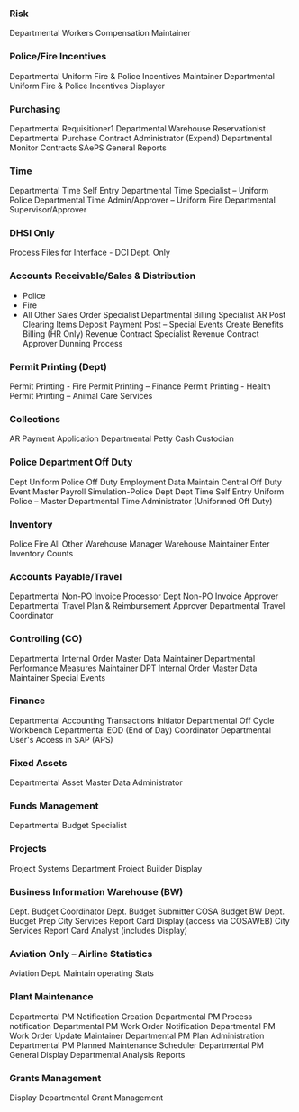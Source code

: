 

### Risk
Departmental Workers Compensation Maintainer

### Police/Fire Incentives
Departmental Uniform Fire & Police Incentives Maintainer
Departmental Uniform Fire & Police Incentives Displayer

### Purchasing
Departmental Requisitioner1
Departmental Warehouse Reservationist
Departmental Purchase Contract Administrator (Expend)
Departmental Monitor Contracts
SAePS General Reports

### Time
Departmental Time Self Entry
Departmental Time Specialist – Uniform Police
Departmental Time Admin/Approver – Uniform Fire
Departmental Supervisor/Approver

### DHSI Only
Process Files for Interface - DCI Dept. Only

### Accounts Receivable/Sales & Distribution
 - Police
 - Fire
 - All Other
Sales Order Specialist
Departmental Billing Specialist
AR Post Clearing Items
Deposit Payment Post – Special Events
Create Benefits Billing (HR Only)
Revenue Contract Specialist
Revenue Contract Approver
Dunning Process

### Permit Printing (Dept)
Permit Printing - Fire
Permit Printing – Finance
Permit Printing - Health
Permit Printing – Animal Care Services

### Collections
AR Payment Application
Departmental Petty Cash Custodian

### Police Department Off Duty
Dept Uniform Police Off Duty Employment Data Maintain
Central Off Duty Event Master
Payroll Simulation-Police Dept
Dept Time Self Entry Uniform Police – Master
Departmental Time Administrator (Uniformed Off Duty)

### Inventory
Police
Fire
All Other
Warehouse Manager
Warehouse Maintainer
Enter Inventory Counts

### Accounts Payable/Travel
Departmental Non-PO Invoice Processor
Dept Non-PO Invoice Approver
Departmental Travel Plan & Reimbursement Approver
Departmental Travel Coordinator

### Controlling (CO)
Departmental Internal Order Master Data Maintainer
Departmental Performance Measures Maintainer
DPT Internal Order Master Data Maintainer Special Events

### Finance
Departmental Accounting Transactions Initiator
Departmental Off Cycle Workbench
Departmental EOD (End of Day) Coordinator
Departmental User's Access in SAP (APS)

### Fixed Assets
Departmental Asset Master Data Administrator

### Funds Management
Departmental Budget Specialist

### Projects
Project Systems Department
Project Builder Display

### Business Information Warehouse (BW)
Dept. Budget Coordinator
Dept. Budget Submitter
COSA Budget
BW Dept. Budget Prep
City Services Report Card Display (access via COSAWEB)
City Services Report Card Analyst (includes Display)

### Aviation Only – Airline Statistics
Aviation Dept. Maintain operating Stats

### Plant Maintenance
Departmental PM Notification Creation
Departmental PM Process notification
Departmental PM Work Order Notification
Departmental PM Work Order Update Maintainer
Departmental PM Plan Administration
Departmental PM Planned Maintenance Scheduler
Departmental PM General Display
Departmental Analysis Reports

### Grants Management
Display Departmental Grant Management




























